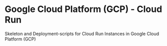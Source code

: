 # Google Cloud Platform (GCP) - Cloud Run
Skeleton and Deployment-scripts for Cloud Run Instances in Google Cloud Platform (GCP)
